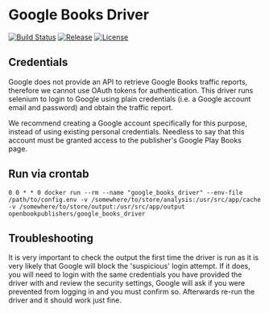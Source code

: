 # Google Books Driver
[![Build Status](https://travis-ci.org/hirmeos/google_books_driver.svg?branch=master)](https://travis-ci.org/hirmeos/google_books_driver) [![Release](https://img.shields.io/github/release/hirmeos/google_books_driver.svg?colorB=58839b)](https://github.com/hirmeos/google_books_driver/releases) [![License](https://img.shields.io/github/license/hirmeos/google_books_driver.svg?colorB=ff0000)](https://github.com/hirmeos/google_books_driver/blob/master/LICENSE)


## Credentials
Google does not provide an API to retrieve Google Books traffic reports, therefore we cannot use OAuth tokens for authentication. This driver runs selenium to login to Google using plain credentials (i.e. a Google account email and password) and obtain the traffic report.

We recommend creating a Google account specifically for this purpose, instead of using existing personal credentials. Needless to say that this account must be granted access to the publisher's Google Play Books page.


## Run via crontab
```
0 0 * * 0 docker run --rm --name "google_books_driver" --env-file /path/to/config.env -v /somewhere/to/store/analysis:/usr/src/app/cache -v /somewhere/to/store/output:/usr/src/app/output openbookpublishers/google_books_driver
```

## Troubleshooting
It is very important to check the output the first time the driver is run as it is very likely that Google will block the 'suspicious' login attempt. If it does, you will need to login with the same credentials you have provided the driver with and review the security settings, Google will ask if you were prevented from logging in and you must confirm so. Afterwards re-run the driver and it should work just fine.
